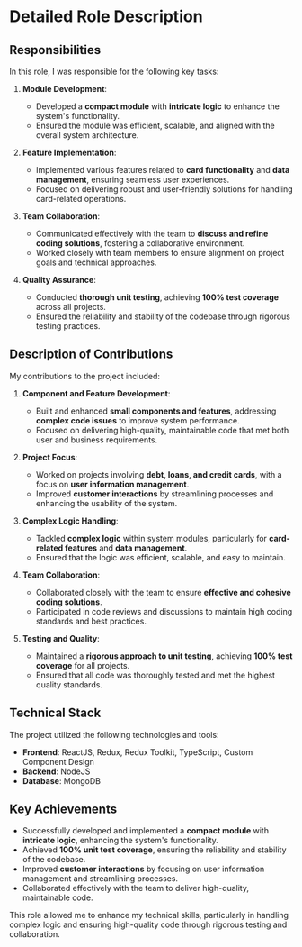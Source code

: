 # Detailed Role Description

## Responsibilities
In this role, I was responsible for the following key tasks:

1. **Module Development**:
   - Developed a **compact module** with **intricate logic** to enhance the system's functionality.
   - Ensured the module was efficient, scalable, and aligned with the overall system architecture.

2. **Feature Implementation**:
   - Implemented various features related to **card functionality** and **data management**, ensuring seamless user experiences.
   - Focused on delivering robust and user-friendly solutions for handling card-related operations.

3. **Team Collaboration**:
   - Communicated effectively with the team to **discuss and refine coding solutions**, fostering a collaborative environment.
   - Worked closely with team members to ensure alignment on project goals and technical approaches.

4. **Quality Assurance**:
   - Conducted **thorough unit testing**, achieving **100% test coverage** across all projects.
   - Ensured the reliability and stability of the codebase through rigorous testing practices.

## Description of Contributions
My contributions to the project included:

1. **Component and Feature Development**:
   - Built and enhanced **small components and features**, addressing **complex code issues** to improve system performance.
   - Focused on delivering high-quality, maintainable code that met both user and business requirements.

2. **Project Focus**:
   - Worked on projects involving **debt, loans, and credit cards**, with a focus on **user information management**.
   - Improved **customer interactions** by streamlining processes and enhancing the usability of the system.

3. **Complex Logic Handling**:
   - Tackled **complex logic** within system modules, particularly for **card-related features** and **data management**.
   - Ensured that the logic was efficient, scalable, and easy to maintain.

4. **Team Collaboration**:
   - Collaborated closely with the team to ensure **effective and cohesive coding solutions**.
   - Participated in code reviews and discussions to maintain high coding standards and best practices.

5. **Testing and Quality**:
   - Maintained a **rigorous approach to unit testing**, achieving **100% test coverage** for all projects.
   - Ensured that all code was thoroughly tested and met the highest quality standards.

## Technical Stack
The project utilized the following technologies and tools:
- **Frontend**: ReactJS, Redux, Redux Toolkit, TypeScript, Custom Component Design
- **Backend**: NodeJS
- **Database**: MongoDB

## Key Achievements
- Successfully developed and implemented a **compact module** with **intricate logic**, enhancing the system's functionality.
- Achieved **100% unit test coverage**, ensuring the reliability and stability of the codebase.
- Improved **customer interactions** by focusing on user information management and streamlining processes.
- Collaborated effectively with the team to deliver high-quality, maintainable code.

This role allowed me to enhance my technical skills, particularly in handling complex logic and ensuring high-quality code through rigorous testing and collaboration.